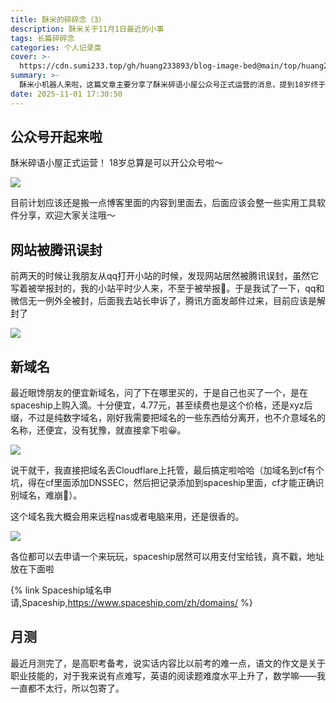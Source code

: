 ```yaml
---
title: 酥米的碎碎念（3）
description: 酥米关于11月1日最近的小事
tags: 长篇碎碎念
categories: 个人记录类
cover: >-
  https://cdn.sumi233.top/gh/huang233893/blog-image-bed@main/top/huang233893/imgs/blog/talk3-1.jpg
summary: >-
  酥米小机器人来啦，这篇文章主要分享了酥米碎语小屋公众号正式运营的消息，提到18岁终于可以开公众号，并计划将博客内容转移过去，后续会分享实用工具软件；同时讲述了网站被腾讯误封的经历，通过申诉已经解封；还介绍了新购入的便宜域名及使用Cloudflare托管的过程，以及该域名的用途；最后提到近期的月测情况，包括高职考备考内容难度增加和个人在数学方面的困难。
date: 2025-11-01 17:30:50
---
```


## 公众号开起来啦

酥米碎语小屋正式运营！
18岁总算是可以开公众号啦～

![](https://cdn.sumi233.top/gh/huang233893/blog-image-bed@main/top/huang233893/imgs/blog/talk3-1.jpg)

目前计划应该还是搬一点博客里面的内容到里面去，后面应该会整一些实用工具软件分享，欢迎大家关注哦～


## 网站被腾讯误封

前两天的时候让我朋友从qq打开小站的时候，发现网站居然被腾讯误封，虽然它写着被举报封的，我的小站平时少人来，不至于被举报🌚。于是我试了一下，qq和微信无一例外全被封，后面我去站长申诉了，腾讯方面发邮件过来，目前应该是解封了

![](https://cdn.sumi233.top/gh/huang233893/blog-image-bed@main/top/huang233893/imgs/blog/talk3-2.jpg)


## 新域名

最近眼馋朋友的便宜新域名，问了下在哪里买的，于是自己也买了一个，是在spaceship上购入滴。十分便宜，4.77元，甚至续费也是这个价格，还是xyz后缀，不过是纯数字域名，刚好我需要把域名的一些东西给分离开，也不介意域名的名称，还便宜，没有犹豫，就直接拿下啦😀。

![](https://cdn.sumi233.top/gh/huang233893/blog-image-bed@main/top/huang233893/imgs/blog/talk3-4.jpg)

说干就干，我直接把域名丢Cloudflare上托管，最后搞定啦哈哈（加域名到cf有个坑，得在cf里面添加DNSSEC，然后把记录添加到spaceship里面，cf才能正确识别域名，难崩🌚）。

这个域名我大概会用来远程nas或者电脑来用，还是很香的。

![](https://cdn.sumi233.top/gh/huang233893/blog-image-bed@main/top/huang233893/imgs/blog/talk3-3.jpg)

各位都可以去申请一个来玩玩，spaceship居然可以用支付宝给钱，真不戳，地址放在下面啦

{% link Spaceship域名申请,Spaceship,https://www.spaceship.com/zh/domains/ %}


## 月测

最近月测完了，是高职考备考，说实话内容比以前考的难一点，语文的作文是关于职业技能的，对于我来说有点难写，英语的阅读题难度水平上升了，数学嘛——我一直都不太行，所以包寄了。